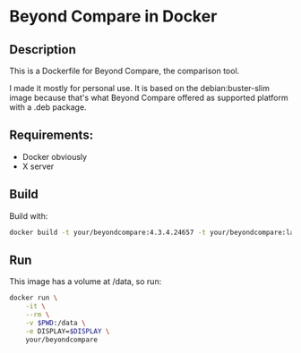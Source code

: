 # Beyond Compare in Docker

## Description
This is a Dockerfile for Beyond Compare, the comparison tool.

I made it mostly for personal use. It is based on the debian:buster-slim image
because that's what Beyond Compare offered as supported platform with a .deb package.

## Requirements:
- Docker obviously
- X server

## Build
Build with:
```bash
docker build -t your/beyondcompare:4.3.4.24657 -t your/beyondcompare:latest .
```

## Run
This image has a volume at /data, so run:
```bash
docker run \
    -it \
    --rm \
    -v $PWD:/data \
    -e DISPLAY=$DISPLAY \
    your/beyondcompare
```

